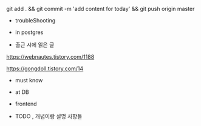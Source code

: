 


git add . && git commit -m 'add content for today' && git push origin master

- troubleShooting


- in postgres


- 출근 시에 읽은 글 


https://webnautes.tistory.com/1188

https://gongdoll.tistory.com/14


- must know 




- at DB 


- frontend


- TODO , 개념이랑 설명 사항들 


